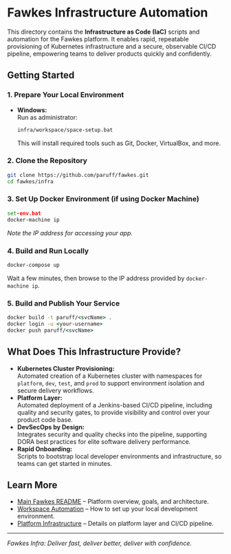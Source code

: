 # Fawkes Infrastructure Automation

This directory contains the **Infrastructure as Code (IaC)** scripts and automation for the Fawkes platform. It enables rapid, repeatable provisioning of Kubernetes infrastructure and a secure, observable CI/CD pipeline, empowering teams to deliver products quickly and confidently.

## Getting Started

### 1. Prepare Your Local Environment

- **Windows:**  
  Run as administrator:
  ```bat
  infra/workspace/space-setup.bat
  ```
  This will install required tools such as Git, Docker, VirtualBox, and more.

### 2. Clone the Repository

```sh
git clone https://github.com/paruff/fawkes.git
cd fawkes/infra
```

### 3. Set Up Docker Environment (if using Docker Machine)

```bat
set-env.bat
docker-machine ip
```
_Note the IP address for accessing your app._

### 4. Build and Run Locally

```bat
docker-compose up
```
Wait a few minutes, then browse to the IP address provided by `docker-machine ip`.

### 5. Build and Publish Your Service

```bat
docker build -t paruff/<svcName> .
docker login -u <your-username>
docker push paruff/<svcName>
```

## What Does This Infrastructure Provide?

- **Kubernetes Cluster Provisioning:**  
  Automated creation of a Kubernetes cluster with namespaces for `platform`, `dev`, `test`, and `prod` to support environment isolation and secure delivery workflows.
- **Platform Layer:**  
  Automated deployment of a Jenkins-based CI/CD pipeline, including quality and security gates, to provide visibility and control over your product code base.
- **DevSecOps by Design:**  
  Integrates security and quality checks into the pipeline, supporting DORA best practices for elite software delivery performance.
- **Rapid Onboarding:**  
  Scripts to bootstrap local developer environments and infrastructure, so teams can get started in minutes.

## Learn More

- [Main Fawkes README](../README.md) – Platform overview, goals, and architecture.
- [Workspace Automation](workspace/readme.md) – How to set up your local development environment.
- [Platform Infrastructure](platform/readme.md) – Details on platform layer and CI/CD pipeline.

---

*Fawkes Infra: Deliver fast, deliver better, deliver with confidence.*

